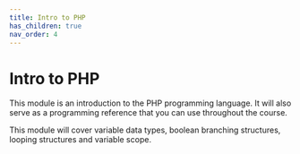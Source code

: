 ```yaml
---
title: Intro to PHP
has_children: true
nav_order: 4
---
```


# Intro to PHP

This module is an introduction to the PHP programming language. It will also serve as a programming reference that you can use throughout the course.

This module will cover variable data types, boolean branching structures, looping structures and variable scope.
